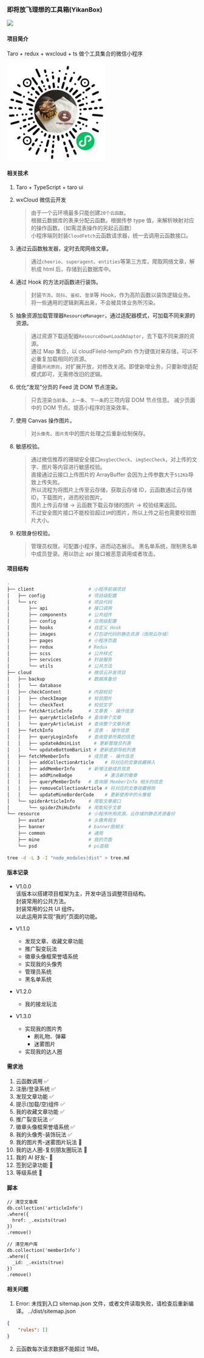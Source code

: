 ### 即将放飞理想的工具箱(YikanBox)

![](https://img.shields.io/badge/YikanBox-v1.0.1-blue.svg)

#### 项目简介

Taro + redux + wxcloud + ts 做个工具集合的微信小程序

![即将放飞理想的工具箱线上码](./resource/qrcode.jpg)

#### 相关技术

1. Taro + TypeScript + taro ui

2. wxCloud 微信云开发

   > 由于一个云环境最多只能创建`20个云函数`。  
   > 根据云数据库的表来分配云函数。根据传参 type 值，来解析映射对应的操作函数。（如需混表操作的另起云函数）  
   > 小程序端则封装`CloudFetch`云函数请求器，统一去调用云函数接口。

3. 通过云函数触发器，定时去爬网络文章。

   > 通过`cheerio`、`superagent`、`entities`等第三方库，爬取网络文章，解析成 html 后，存储到云数据库中。

4. 通过 Hook 的方法对函数进行装饰。

   > 封装`节流`、`防抖`、`鉴权`、`登录`等 Hook，作为高阶函数以装饰逻辑业务。  
   > 将一些通用的逻辑剥离出来，不会被具体业务所污染。

5. 抽象资源加载管理器`ResourceManager`，通过适配器模式，可加载不同来源的资源。

   > 通过资源下载适配器`ResourceDownLoadAdaptor`，去下载不同来源的资源。  
   > 通过 Map 集合，以 cloudFileId-tempPath 作为键值对来存储，可以不必重复加载相同的资源。  
   > 遵循`开闭原则`，对扩展开放，对修改关闭。即使新增业务，只要新增适配模式即可，无需修改旧的逻辑。

6. 优化“发现”分页的 Feed 流 DOM 节点渲染。

   > 只去渲染`当前条`、`上一条`、`下一条`的三项内容 DOM 节点信息。
   > 减少页面中的 DOM 节点。提高小程序的渲染效率。

7. 使用 Canvas 操作图片。

   > 对`头像秀`、`图片秀`中的图片处理之后重新绘制保存。

8. 敏感校验。

   > 通过微信推荐的珊瑚安全接口`msgSecCheck`、`imgSecCheck`，对上传的文字、图片等内容进行敏感校验。  
   > 直接通过云接口上传图片的 ArrayBuffer 会因为上传参数大于`512Kb`导致上传失败。  
   > 所以流程为将图片上传至云存储，获取云存储 ID，云函数通过云存储 ID，下载图片，进而校验图片。  
   > 图片上传云存储 -> 云函数下载云存储的图片 -> 校验结果返回。  
   > 不过安全图片接口不能校验超过`1M`的图片，所以上传之前也需要校验图片大小。

9. 权限身份校验。

   > 管理员权限，可配置小程序，进而动态展示。
   > 黑名单系统，限制黑名单中成员登录。用以防止 api 接口被恶意调用或者攻击。

#### 项目结构

```bash
.
├── client                    # 小程序前端项目
│   ├── config                # 项目级配置
│   └── src                   # 项目代码
│       ├── api               # 接口调用
│       ├── components        # 公共组件
│       ├── config            # 应用级配置
│       ├── hooks             # 自定义 Hook
│       ├── images            # 打包进代码的静态资源（改用云存储）
│       ├── pages             # 小程序页面
│       ├── redux             # Redux
│       ├── scss              # 公共样式
│       ├── services          # 封装服务
│       └── utils             # 公共方法
├── cloud                     # 微信云开发项目
│   ├── backup                # 数据库备份
│   │   └── database
│   ├── checkContent          # 内容校验
│   │   ├── checkImage        # 校验图片
│   │   └── checkText         # 校验文字
│   ├── fetchArticleInfo      # 文章表 - 操作信息
│   │   ├── queryArticleInfo  # 查询单个文章
│   │   └── queryArticleList  # 查询整个文章列表
│   ├── fetchInfo             # 混表 - 操作信息
│   │   ├── queryLoginInfo    # 查询登录所需的信息
│   │   ├── updateAdminList     # 更新管理员列表
│   │   └── updateBottomBarList # 更新底部导航列表
│   ├── fetchMemberInfo       # 成员表 - 操作信息
│   │   ├── addCollectionArticle    # 将对应的文章收藏移入
│   │   ├── addMemberInfo     # 新增注册成员信息
│   │   ├── addMineBadge            # 激活新的徽章
│   │   ├── queryMemberInfo   # 查询跟 MemberInfo 相关的信息
│   │   ├── removeCollectionArticle # 将对应的文章收藏移除
│   │   └── updateMineBorderCode    # 更新使用中的头像框
│   └── spiderArticleInfo     # 爬取文章接口
│       └── spiderZhiHuInfo   # 爬取知乎文章
└── resource                  # 小程序所用资源。云存储的静态资源备份
    ├── avatar                # 头像秀相关
    ├── banner                # banner图相关
    ├── common                # 通用
    ├── mine                  # 我的页面
    └── psd                   # ps底稿
```

```bash
tree -d -L 3 -I "node_modules|dist" > tree.md
```

#### 版本记录

- V1.0.0  
  该版本以搭建项目框架为主，开发中适当调整项目结构。  
  封装常用的公共方法。  
  封装常用的公共 UI 组件。  
  以此运用并实现“我的”页面的功能。

- V1.1.0

  - 发现文章、收藏文章功能
  - 推广裂变玩法
  - 徽章头像框荣誉墙系统
  - 实现我的头像秀
  - 管理员系统
  - 黑名单系统

- V1.2.0

  - 我的接龙玩法

- V1.3.0

  - 实现我的图片秀
    - 刷礼物、弹幕
    - 迷雾图片
  - 实现我的达人圈

#### 需求池

1. 云函数调用 ✅
2. 注册/登录系统 ✅
3. 发现文章功能 ✅
4. 提示(加载/空)组件 ✅
5. 我的收藏文章功能 ✅
6. 推广裂变玩法 ✅
7. 徽章头像框荣誉墙系统 ✅
8. 我的头像秀-装饰玩法 ✅
9. 我的图片秀-迷雾图片玩法 🚧
10. 我的达人圈-复刻朋友圈玩法 🚧
11. 我的 AI 好友- 🚧
12. 签到记录功能 🚧
13. 等级系统 🚧

#### 脚本

```MongoDB
// 清空文章库
db.collection('articleInfo')
.where({
  href: _.exists(true)
})
.remove()
```

```MongoDB
// 清空用户库
db.collection('memberInfo')
.where({
  _id: _.exists(true)
})
.remove()
```

#### 相关问题

1. Error: 未找到入口 sitemap.json 文件，或者文件读取失败，请检查后重新编译。
   ../dist/sitemap.json

```json
{
	"rules": []
}
```

2. 云函数每次请求数据不能超过 1MB。
